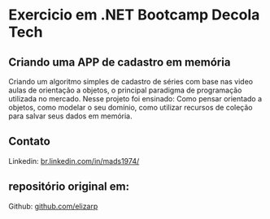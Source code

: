 # Exercicio em .NET Bootcamp Decola Tech

## Criando uma APP de cadastro em memória

Criando um algoritmo simples de cadastro de séries com base nas video aulas de orientação a objetos, o principal paradigma de programação utilizada no mercado. Nesse projeto foi ensinado: Como pensar orientado a objetos, como modelar o seu domínio, como utilizar recursos de coleção para salvar seus dados em memória.

## Contato

Linkedin:  [br.linkedin.com/in/mads1974/](https://www.linkedin.com/in/mads1974/)

## repositório original em:

Github:  [github.com/elizarp](https://github.com/elizarp/dio-dotnet-poo-lab-2)
